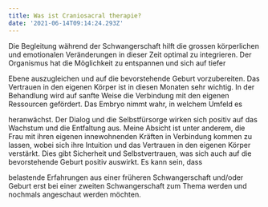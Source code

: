 ```yaml
---
title: Was ist Craniosacral therapie?
date: '2021-06-14T09:14:24.293Z'
---
```


Die Begleitung während der Schwangerschaft hilft die grossen körperlichen und emotionalen Veränderungen in dieser Zeit optimal zu integrieren. Der Organismus hat die Möglichkeit zu entspannen und sich auf tiefer

Ebene auszugleichen und auf die bevorstehende Geburt vorzubereiten. Das Vertrauen in den eigenen Körper ist in diesen Monaten sehr wichtig. In der Behandlung wird auf sanfte Weise die Verbindung mit den eigenen Ressourcen gefördert. Das Embryo nimmt wahr, in welchem Umfeld es

heranwächst. Der Dialog und die Selbstfürsorge wirken sich positiv auf das Wachstum und die Entfaltung aus. Meine Absicht ist unter anderem, die Frau mit ihren eigenen innewohnenden Kräften in Verbindung kommen zu lassen, wobei sich ihre Intuition und das Vertrauen in den eigenen Körper verstärkt. Dies gibt Sicherheit und Selbstvertrauen, was sich auch auf die bevorstehende Geburt positiv auswirkt. Es kann sein, dass

belastende Erfahrungen aus einer früheren Schwangerschaft und/oder Geburt erst bei einer zweiten Schwangerschaft zum Thema werden und nochmals angeschaut werden möchten.
